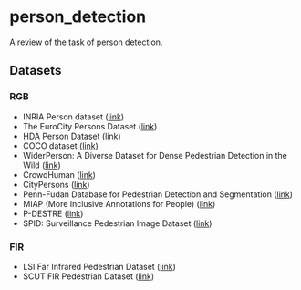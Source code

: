 # person_detection
A review of the task of person detection.

## Datasets
### RGB
* INRIA Person dataset ([link](http://pascal.inrialpes.fr/data/human/))
* The EuroCity Persons Dataset ([link](https://eurocity-dataset.tudelft.nl/))
* HDA Person Dataset ([link](https://vislab.isr.tecnico.ulisboa.pt/hda-dataset/))
* COCO dataset ([link](https://cocodataset.org/#home))
* WiderPerson: A Diverse Dataset for Dense Pedestrian Detection in the Wild ([link](http://www.cbsr.ia.ac.cn/users/sfzhang/WiderPerson/))
* CrowdHuman ([link](https://www.crowdhuman.org/))
* CityPersons ([link](https://github.com/cvgroup-njust/CityPersons))
* Penn-Fudan Database for Pedestrian Detection and Segmentation ([link](https://www.cis.upenn.edu/~jshi/ped_html/))
* MIAP (More Inclusive Annotations for People) ([link](https://storage.googleapis.com/openimages/web/extended.html))
* P-DESTRE ([link](http://p-destre.di.ubi.pt/))
* SPID: Surveillance Pedestrian Image Dataset ([link](https://ivlab.sjtu.edu.cn/best/data/view/773))
### FIR
* LSI Far Infrared Pedestrian Dataset ([link](https://portal.uc3m.es/portal/page/portal/dpto_ing_sistemas_automatica/investigacion/IntelligentSystemsLab/research/InfraredDataset))
* SCUT FIR Pedestrian Dataset ([link](https://github.com/SCUT-CV/SCUT_FIR_Pedestrian_Dataset))
